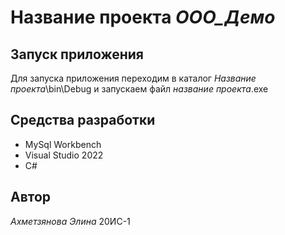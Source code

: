 # Название проекта *ООО_Демо*
## Запуск приложения 
Для запуска приложения переходим в каталог *Название проекта*\bin\Debug и запускаем файл *название проекта*.ехе
## Средства разработки 
- MySql Workbench
- Visual Studio 2022
- C#
## Автор
*Ахметзянова Элина* 20ИС-1